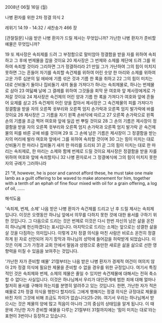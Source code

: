 2008년 06월 16일 (월)

나병 환자를 위한 2차 정결 의식  2



레위기 14:19 - 14:32 / 새찬송가 466 장


[관찰질문]
나음 받은 나병 환자가 드릴 제사는 무엇입니까?
가난한 나병 환자가 준비할 예물은 무엇입니까? 

19 또 제사장은 속죄제를 드려 그 부정함으로 말미암아 정결함을 받을 자를 위하여 속죄하고 그 후에 번제물을 잡을 것이요 
20 제사장은 그 번제와 소제를 제단에 드려 그를 위하여 속죄할 것이라 그리하면 그가 정결하리라 
21 만일 그가 가난하여 그의 힘이 미치지 못하면 그는 흔들어 자기를 속죄할 속건제를 위하여 어린 숫양 한 마리와 소제를 위하여 고운 가루 십분의 일 에바에 기름 섞은 것과 기름 한 록을 취하고 
22 그의 힘이 미치는 대로 산비둘기 둘이나 집비둘기 새끼 둘을 가져다가 하나는 속죄제물로, 하나는 번제물로 삼아 
23 여덟째 날에 그 결례를 위하여 그것들을 회막 문 여호와 앞 제사장에게로 가져갈 것이요 
24 제사장은 속건제의 어린 양과 기름 한 록을 가져다가 여호와 앞에 흔들어 요제를 삼고 
25 속건제의 어린 양을 잡아서 제사장은 그 속건제물의 피를 가져다가 정결함을 받을 자의 오른쪽 귓부리와 오른쪽 엄지 손가락과 오른쪽 엄지 발가락에 바를 것이요 
26 제사장은 그 기름을 자기 왼쪽 손바닥에 따르고 
27 오른쪽 손가락으로 왼쪽 손의 기름을 조금 찍어 여호와 앞에 일곱 번 뿌릴 것이요 
28 그 손의 기름은 제사장이 정결함을 받을 자의 오른쪽 귓부리와 오른쪽 엄지 손가락과 오른쪽 엄지 발가락 곧 속건제물의 피를 바른 곳에 바를 것이며 
29 또 그 손에 남은 기름은 제사장이 그 정결함을 받는 자의 머리에 발라 여호와 앞에서 그를 위하여 속죄할 것이며 
30 그는 힘이 미치는 대로 산비둘기 한 마리나 집비둘기 새끼 한 마리를 드리되 
31 곧 그의 힘이 미치는 대로 한 마리는 속죄제로, 한 마리는 소제와 함께 번제로 드릴 것이요 제사장은 정결함을 받을 자를 위하여 여호와 앞에 속죄할지니 
32 나병 환자로서 그 정결예식에 그의 힘이 미치지 못한 자의 규례가 그러하니라 

21 "If, however, he is poor and cannot afford these, he must take one male lamb as a guilt offering to be waved to make atonement for him, together with a tenth of an ephah of fine flour mixed with oil for a grain offering, a log of oil, ......

해석도움





'속죄제, 번제, 소제'
나음 받은 나병 환자가 속건제를 드리고 난 후 드릴 제사는 속죄제입니다. 이것은 오랫동안 하나님 앞에서 의무를 다하지 못한 것에 대한 용서를 구하기 위한 것입니다. 그 다음으로 드리는 것은 번제로 이것은 다시 한번 자신의 남은 삶을 온전히 하나님께 헌신하겠다는 표시입니다. 마지막으로 드리는 소제는 앞으로는 성결한 삶을 살 것을 다짐하는 의미입니다. 이렇게 2차 정결 의식을 마친 사람은 비로소 온전히 정결하게 된 자로 선언되어 자기 장막과 하나님의 성막에 들어감을 허락받게 되었습니다. 이것은 이제 그가 가정과 교회 안에서 말씀과 성령으로 충만한 새로운 삶을 삶으로 선한 영향력을 미칠 수 있음을 보여주는 것입니다.       

'가난한 자가 준비할 예물'
21절부터는 나음 받은 나병 환자가 경제적 여건이 여의치 않아 2차 정결 의식에 필요한 제물을 준비할 수 없을 경우를 위한 규정입니다. 여기서 특징적인 것은 속죄제와 번제, 소제의 제물은 줄일 수 있지만 속건제물에 대해서는 전혀 축소할 수 없다는 사실입니다. 이것은 하나님께서 우리가 대인관계에 범한 죄에 대해 얼마나 철저히 용서를 구해야 하는지를 분명히 알려주고 있는 것입니다. 한편, 가난한 자가 적은 예물로 2차 정결 의식을 행한다 할지라도 그에게 행해지는 정결 의식은 규정대로 제물을 바친 자의 그것에 비해 조금도 차이가 없습니다(25-29). 여기서 우리는 하나님께서 받으시는 것은 제물의 양에 많고 적음이 아니라 그의 중심의 상태임을 알게 됩니다. 이 때문에 가난한 자가 준비할 예물을 다루는 21절부터 31절까지에는 ‘힘이 미치는 대로’라는 표현이 3번이나 등장하고 있습니다.